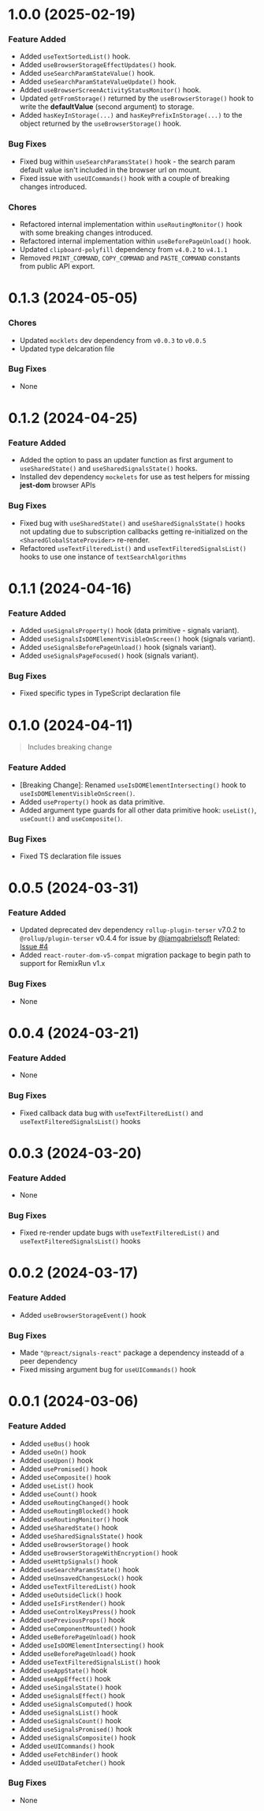 <a name="1.0.0"></a>
# 1.0.0 (2025-02-19)

### Feature Added
- Added `useTextSortedList()` hook.
- Added `useBrowserStorageEffectUpdates()` hook.
- Added `useSearchParamStateValue()` hook.
- Added `useSearchParamStateValueUpdate()` hook.
- Added `useBrowserScreenActivityStatusMonitor()` hook.
- Updated `getFromStorage()` returned by the `useBrowserStorage()` hook to write the **defaultValue** (second argument) to storage.
- Added `hasKeyInStorage(...)` and `hasKeyPrefixInStorage(...)` to the object returned by the `useBrowserStorage()` hook.

### Bug Fixes
- Fixed bug within `useSearchParamsState()` hook - the search param default value isn't included in the browser url on mount.
- Fixed issue with `useUICommands()` hook with a couple of breaking changes introduced. 

### Chores
- Refactored internal implementation within `useRoutingMonitor()` hook with some breaking changes introduced.
- Refactored internal implementation within `useBeforePageUnload()` hook.
- Updated `clipboard-polyfill` dependency from `v4.0.2` to `v4.1.1`
- Removed `PRINT_COMMAND`, `COPY_COMMAND` and `PASTE_COMMAND` constants from public API export.

<a name="0.1.3"></a>
# 0.1.3 (2024-05-05)

### Chores
- Updated `mocklets` dev dependency from `v0.0.3` to `v0.0.5`
- Updated type delcaration file

### Bug Fixes
- None

<a name="0.1.2"></a>
# 0.1.2 (2024-04-25)

### Feature Added
- Added the option to pass an updater function as first argument to `useSharedState()` and `useSharedSignalsState()` hooks.
- Installed dev dependency `mockelets` for use as test helpers for missing **jest-dom** browser APIs

### Bug Fixes
- Fixed bug with `useSharedState()` and `useSharedSignalsState()` hooks not updating due to subscription callbacks getting re-initialized on the `<SharedGlobalStateProvider>` re-render.
- Refactored `useTextFilteredList()` and `useTextFilteredSignalsList()` hooks to use one instance of `textSearchAlgorithms` 

<a name="0.1.1"></a>
# 0.1.1 (2024-04-16)

### Feature Added
- Added `useSignalsProperty()` hook (data primitive - signals variant).
- Added `useSignalsIsDOMElementVisibleOnScreen()` hook (signals variant).
- Added `useSignalsBeforePageUnload()` hook (signals variant).
- Added `useSignalsPageFocused()` hook (signals variant).

### Bug Fixes
- Fixed specific types in TypeScript declaration file

<a name="0.1.0"></a>
# 0.1.0 (2024-04-11)

>Includes breaking change

### Feature Added
- [Breaking Change]: Renamed `useIsDOMElementIntersecting()` hook to `useIsDOMElementVisibleOnScreen()`.
- Added `useProperty()` hook as data primitive.
- Added argument type guards for all other data primitive hook: `useList()`, `useCount()` and `useComposite()`.

### Bug Fixes
- Fixed TS declaration file issues

<a name="0.0.5"></a>
# 0.0.5 (2024-03-31)

### Feature Added
- Updated deprecated dev dependency `rollup-plugin-terser` v7.0.2 to `@rollup/plugin-terser` v0.4.4 for issue by [@iamgabrielsoft](https://github.com/iamgabrielsoft) Related: [Issue #4](https://github.com/codesplinta/busser/issues/4)
- Added `react-router-dom-v5-compat` migration package to begin path to support for RemixRun v1.x

### Bug Fixes
- None

<a name="0.0.4"></a>
# 0.0.4 (2024-03-21)

### Feature Added
- None

### Bug Fixes
- Fixed callback data bug with `useTextFilteredList()` and `useTextFilteredSignalsList()` hooks


<a name="0.0.3"></a>
# 0.0.3 (2024-03-20)

### Feature Added
- None

### Bug Fixes
- Fixed re-render update bugs with `useTextFilteredList()` and `useTextFilteredSignalsList()` hooks

<a name="0.0.2"></a>
# 0.0.2 (2024-03-17)

### Feature Added
- Added `useBrowserStorageEvent()` hook

### Bug Fixes
- Made `"@preact/signals-react"` package a dependency insteadd of a peer dependency
- Fixed missing argument bug for `useUICommands()` hook

<a name="0.0.1"></a>
# 0.0.1 (2024-03-06)

### Feature Added
- Added `useBus()` hook
- Added `useOn()` hook
- Added `useUpon()` hook
- Added `usePromised()` hook
- Added `useComposite()` hook
- Added `useList()` hook
- Added `useCount()` hook
- Added `useRoutingChanged()` hook
- Added `useRoutingBlocked()` hook
- Added `useRoutingMonitor()` hook
- Added `useSharedState()` hook
- Added `useSharedSignalsState()` hook
- Added `useBrowserStorage()` hook
- Added `useBrowserStorageWithEncryption()` hook
- Added `useHttpSignals()` hook
- Added `useSearchParamsState()` hook
- Added `useUnsavedChangesLock()` hook
- Added `useTextFilteredList()` hook
- Added `useOutsideClick()` hook
- Added `useIsFirstRender()` hook
- Added `useControlKeysPress()` hook
- Added `usePreviousProps()` hook
- Added `useComponentMounted()` hook
- Added `useBeforePageUnload()` hook
- Added `useIsDOMElementIntersecting()` hook
- Added `useBeforePageUnload()` hook
- Added `useTextFilteredSignalsList()` hook
- Added `useAppState()` hook
- Added `useAppEffect()` hook
- Added `useSingalsState()` hook
- Added `useSignalsEffect()` hook
- Added `useSignalsComputed()` hook
- Added `useSignalsList()` hook
- Added `useSignalsCount()` hook
- Added `useSignalsPromised()` hook
- Added `useSignalsComposite()` hook
- Added `useUICommands()` hook
- Added `useFetchBinder()` hook
- Added `useUIDataFetcher()` hook


### Bug Fixes
- None